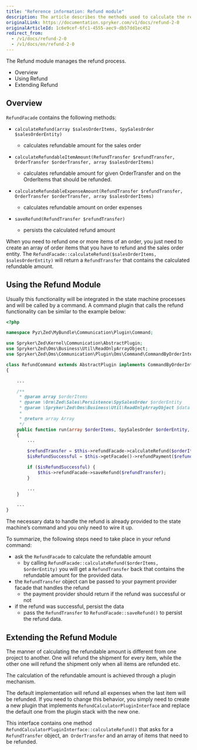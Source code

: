 ```yaml
---
title: "Reference information: Refund module"
description: The article describes the methods used to calculate the refund, as well as ways of using and extending the Refund module.
originalLink: https://documentation.spryker.com/v1/docs/refund-2-0
originalArticleId: 1c6e9cef-6fc1-4555-aec9-db57dd1ec452
redirect_from:
  - /v1/docs/refund-2-0
  - /v1/docs/en/refund-2-0
---
```


The Refund module manages the refund process.

* Overview
* Using  Refund
* Extending  Refund

## Overview

`RefundFacade` contains the following methods:

* `calculateRefund(array $salesOrderItems, SpySalesOrder $salesOrderEntity)`
    * calculates refundable amount for the sales order

* `calculateRefundableItemAmount(RefundTransfer $refundTransfer, OrderTransfer $orderTransfer, array $salesOrderItems)`
    * calculates refundable amount for given OrderTransfer and on the OrderItems that should be refunded.

* `calculateRefundableExpenseAmount(RefundTransfer $refundTransfer, OrderTransfer $orderTransfer, array $salesOrderItems)`
    * calculates refundable amount on order expenses

* `saveRefund(RefundTransfer $refundTransfer)`
    * persists the calculated refund amount

When you need to refund one or more items of an order, you just need to create an array of order items that you have to refund and the sales order entity. The `RefundFacade::calculateRefund($salesOrderItems, $salesOrderEntity)` will return a `RefundTransfer` that contains the calculated refundable amount.

## Using the Refund Module

Usually this functionality will be integrated in the state machine processes and will be called by a command.
A command plugin that calls the refund functionality can be similar to the example below:

```php
<?php

namespace Pyz\Zed\MyBundle\Communication\Plugin\Command;

use Spryker\Zed\Kernel\Communication\AbstractPlugin;
use Spryker\Zed\Oms\Business\Util\ReadOnlyArrayObject;
use Spryker\Zed\Oms\Communication\Plugin\Oms\Command\CommandByOrderInterface;

class RefundCommand extends AbstractPlugin implements CommandByOrderInterface
{

	...

	/**
	 * @param array $orderItems
	 * @param \Orm\Zed\Sales\Persistence\SpySalesOrder $orderEntity
	 * @param \Spryker\Zed\Oms\Business\Util\ReadOnlyArrayObject $data
	 *
	 * @return array Array
	 */
	public function run(array $orderItems, SpySalesOrder $orderEntity, ReadOnlyArrayObject $data)
	{
		...

		$refundTransfer = $this->refundFacade->calculateRefund($orderItems, $orderEntity);
		$isRefundSuccessful = $this->getFacade()->refundPayment($refundTransfer);

		if ($isRefundSuccessful) {
			$this->refundFacade->saveRefund($refundTransfer);
		}

		...
	}

	...
}
```

The necessary data to handle the refund is already provided to the state machine’s command and you only need to wire it up.

To summarize, the following steps need to take place in your refund command:

* ask the `RefundFacade` to calculate the refundable amount
    * by calling `RefundFacade::calculateRefund($orderItems, $orderEntity)` you will get a `RefundTransfer` back that contains the refundable amount for the provided data.
* the `RefundTransfer` object can be passed to your payment provider facade that handles the refund
    * the payment provider should return if the refund was successful or not
* if the refund was successful, persist the data
    * pass the `RefundTransfer` to `RefundFacade::saveRefund()` to persist the refund data.

## Extending the Refund Module
The manner of calculating the refundable amount is different from one project to another. One will refund the shipment for every item, while the other one will refund the shipment only when all items are refunded etc.

The calculation of the refundable amount is achieved through a plugin mechanism.

The default implementation will refund all expenses when the last item will be refunded. If you need to change this behavior, you simply need to create a new plugin that implements `RefundCalculatorPluginInterface` and replace the default one from the plugin stack with the new one.

This interface contains one method `RefundCalculatorPluginInterface::calculateRefund()` that asks for a `RefundTransfer` object, an` OrderTransfer` and an array of items that need to be refunded.

